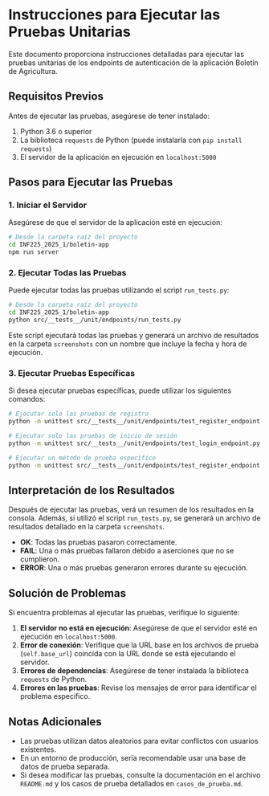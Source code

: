 # Instrucciones para Ejecutar las Pruebas Unitarias

Este documento proporciona instrucciones detalladas para ejecutar las pruebas unitarias de los endpoints de autenticación de la aplicación Boletín de Agricultura.

## Requisitos Previos

Antes de ejecutar las pruebas, asegúrese de tener instalado:

1. Python 3.6 o superior
2. La biblioteca `requests` de Python (puede instalarla con `pip install requests`)
3. El servidor de la aplicación en ejecución en `localhost:5000`

## Pasos para Ejecutar las Pruebas

### 1. Iniciar el Servidor

Asegúrese de que el servidor de la aplicación esté en ejecución:

```bash
# Desde la carpeta raíz del proyecto
cd INF225_2025_1/boletin-app
npm run server
```

### 2. Ejecutar Todas las Pruebas

Puede ejecutar todas las pruebas utilizando el script `run_tests.py`:

```bash
# Desde la carpeta raíz del proyecto
cd INF225_2025_1/boletin-app
python src/__tests__/unit/endpoints/run_tests.py
```

Este script ejecutará todas las pruebas y generará un archivo de resultados en la carpeta `screenshots` con un nombre que incluye la fecha y hora de ejecución.

### 3. Ejecutar Pruebas Específicas

Si desea ejecutar pruebas específicas, puede utilizar los siguientes comandos:

```bash
# Ejecutar solo las pruebas de registro
python -m unittest src/__tests__/unit/endpoints/test_register_endpoint.py

# Ejecutar solo las pruebas de inicio de sesión
python -m unittest src/__tests__/unit/endpoints/test_login_endpoint.py

# Ejecutar un método de prueba específico
python -m unittest src/__tests__/unit/endpoints/test_register_endpoint.py:TestRegisterEndpoint.test_successful_registration
```

## Interpretación de los Resultados

Después de ejecutar las pruebas, verá un resumen de los resultados en la consola. Además, si utilizó el script `run_tests.py`, se generará un archivo de resultados detallado en la carpeta `screenshots`.

- **OK**: Todas las pruebas pasaron correctamente.
- **FAIL**: Una o más pruebas fallaron debido a aserciones que no se cumplieron.
- **ERROR**: Una o más pruebas generaron errores durante su ejecución.

## Solución de Problemas

Si encuentra problemas al ejecutar las pruebas, verifique lo siguiente:

1. **El servidor no está en ejecución**: Asegúrese de que el servidor esté en ejecución en `localhost:5000`.
2. **Error de conexión**: Verifique que la URL base en los archivos de prueba (`self.base_url`) coincida con la URL donde se está ejecutando el servidor.
3. **Errores de dependencias**: Asegúrese de tener instalada la biblioteca `requests` de Python.
4. **Errores en las pruebas**: Revise los mensajes de error para identificar el problema específico.

## Notas Adicionales

- Las pruebas utilizan datos aleatorios para evitar conflictos con usuarios existentes.
- En un entorno de producción, sería recomendable usar una base de datos de prueba separada.
- Si desea modificar las pruebas, consulte la documentación en el archivo `README.md` y los casos de prueba detallados en `casos_de_prueba.md`.
